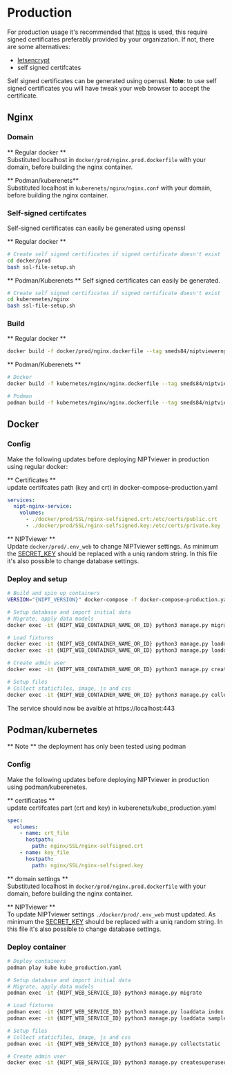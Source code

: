 # Production
For production usage it's recommended that [https](https://en.wikipedia.org/wiki/HTTPS) is used, this require signed certificates preferably provided by your organization. If not, there are some alternatives:

 - [letsencrypt](https://letsencrypt.org/)
 - self signed certifcates

Self signed certificates can be generated using openssl. **Note**: to use self signed certificates you will have tweak your web browser to accept the certificate.

## Nginx


### Domain

** Regular docker **  
Substituted localhost in `docker/prod/nginx.prod.dockerfile` with your domain, before building the nginx container.

** Podman/kuberenets**  
Substituted localhost in `kuberenets/nginx/nginx.conf` with your domain, before building the nginx container.


### Self-signed certifcates

Self-signed certificates can easily be generated using openssl

** Regular docker **
```bash
# Create self signed certificates if signed certificate doesn't exist
cd docker/prod
bash ssl-file-setup.sh
```

** Podman/Kuberenets **
Self signed certificates can easily be generated.
```bash
# Create self signed certificates if signed certificate doesn't exist
cd kuberenetes/nginx
bash ssl-file-setup.sh
```

### Build

** Regular docker **
```bash
docker build -f docker/prod/nginx.dockerfile --tag smeds84/niptviewernginx:1.0.0 .
```

** Podman/Kuberenets **
```bash
# Docker
docker build -f kubernetes/nginx/nginx.dockerfile --tag smeds84/niptviewernginx:1.0.0 .

# Podman
podman build -f kubernetes/nginx/nginx.dockerfile --tag smeds84/niptviewernginx:1.0.0 .
```

## Docker

### Config
Make the following updates before deploying NIPTviewer in production using regular docker:

** Certificates **  
update certifcates path (key and crt) in docker-compose-production.yaml

```yaml
services:
  nipt-nginx-service:
    volumes:
      - ./docker/prod/SSL/nginx-selfsigned.crt:/etc/certs/public.crt
      - ./docker/prod/SSL/nginx-selfsigned.key:/etc/certs/private.key
```  

** NIPTviewer **  
Update `docker/prod/.env_web` to change NIPTviewer settings. As minimum the [SECRET_KEY](https://docs.djangoproject.com/en/dev/ref/settings/#secret-key) should be replaced with a uniq random string. In this file it's also possible to change database settings.

### Deploy and setup
```bash
# Build and spin up containers
VERSION="{NIPT_VERSION}" docker-compose -f docker-compose-production.yaml up --build -d

# Setup database and import initial data
# Migrate, apply data models
docker exec -it {NIPT_WEB_CONTAINER_NAME_OR_ID} python3 manage.py migrate

# Load fixtures
docker exec -it {NIPT_WEB_CONTAINER_NAME_OR_ID} python3 manage.py loaddata index
docker exec -it {NIPT_WEB_CONTAINER_NAME_OR_ID} python3 manage.py loaddata sample_types

# Create admin user
docker exec -it {NIPT_WEB_CONTAINER_NAME_OR_ID} python3 manage.py createsuperuser

# Setup files
# Collect staticfiles, image, js and css
docker exec -it {NIPT_WEB_CONTAINER_NAME_OR_ID} python3 manage.py collectstatic
```

The service should now be avaible at https://localhost:443

## Podman/kubernetes
** Note ** the deployment has only been tested using podman

### Config
Make the following updates before deploying NIPTviewer in production using podman/kuberenetes.

** certificates **  
update certifcates part (crt and key) in kuberenets/kube_production.yaml

```yaml
spec:
  volumes:
    - name: crt_file
      hostpath:
        path: nginx/SSL/nginx-selfsigned.crt
    - name: key_file
      hostpath:
        path: nginx/SSL/nginx-selfsigned.key
```  

** domain settings **  
Substituted localhost in `docker/prod/nginx.prod.dockerfile` with your domain, before building the nginx container.

** NIPTviewer **  
To update NIPTviewer settings `./docker/prod/.env_web` must updated. As minimum the [SECRET_KEY](https://docs.djangoproject.com/en/dev/ref/settings/#secret-key) should be replaced with a uniq random string. In this file it's also possible to change database settings.


### Deploy container
```bash
# Deploy containers
podman play kube kube_production.yaml

# Setup database and import initial data
# Migrate, apply data models
podman exec -it {NIPT_WEB_SERVICE_ID} python3 manage.py migrate

# Load fixtures
podman exec -it {NIPT_WEB_SERVICE_ID} python3 manage.py loaddata index
podman exec -it {NIPT_WEB_SERVICE_ID} python3 manage.py loaddata sample_types

# Setup files
# Collect staticfiles, image, js and css
podman exec -it {NIPT_WEB_SERVICE_ID} python3 manage.py collectstatic

# Create admin user
docker exec -it {NIPT_WEB_SERVICE_ID} python3 manage.py createsuperuser

```
